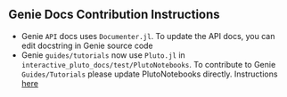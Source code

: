 ## Genie Docs Contribution Instructions

* Genie `API` docs uses `Documenter.jl`. To update the API docs, you can edit docstring in Genie source code
* Genie `guides/tutorials` now use `Pluto.jl` in `interactive_pluto_docs/test/PlutoNotebooks`. To contribute to Genie `Guides/Tutorials` please update PlutoNotebooks directly. Instructions [here](https://github.com/GenieFramework/Genie.jl/blob/master/docs/interactive_pluto_docs/README.md)
